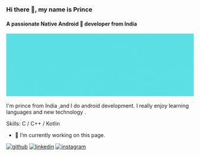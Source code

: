 ### Hi there 👋, my name is Prince
#### A passionate Native Android 📱 developer from India
![Android Developer](https://github.com/iamyourmajesty/iamyourmajesty/blob/main/Hi%20there!.gif)

I'm prince from India ,and I do android development.
I really enjoy learning languages and new technology .

Skills: C / C++ / Kotlin


- 🔭 I’m currently working on this page. 


[<img src='https://cdn.jsdelivr.net/npm/simple-icons@3.0.1/icons/github.svg' alt='github' height='40'>](https://github.com/https://github.com/iamyourmajesty)  [<img src='https://cdn.jsdelivr.net/npm/simple-icons@3.0.1/icons/linkedin.svg' alt='linkedin' height='40'>](https://www.linkedin.com/in/https://www.linkedin.com/in/prince-pandey-385710208/)  [<img src='https://cdn.jsdelivr.net/npm/simple-icons@3.0.1/icons/instagram.svg' alt='instagram' height='40'>](https://www.instagram.com/i_am_your_majesty_/)  

